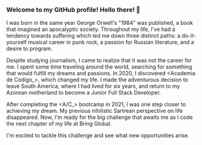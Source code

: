 ### Welcome to my GitHub profile! Hello there! 👋

<!--
**paulolemos-overflow/paulolemos-overflow** is a ✨ _special_ ✨ repository because its `README.md` (this file) appears on your GitHub profile.

Here are some ideas to get you started:

- 🔭 I’m currently working on ...
- 🌱 I’m currently learning ...
- 👯 I’m looking to collaborate on ...
- 🤔 I’m looking for help with ...
- 💬 Ask me about ...
- 📫 How to reach me: ...
- 😄 Pronouns: ...
- ⚡ Fun fact: ...
-->

I was born in the same year George Orwell's "1984" was published, a book that imagined an apocalyptic society. Throughout my life, I've had a tendency towards suffering which led me down three distinct paths: a do-it-yourself musical career in punk rock, a passion for Russian literature, and a desire to program.

Despite studying journalism, I came to realize that it was not the career for me. I spent some time traveling around the world, searching for something that would fulfill my dreams and passions. In 2020, I discovered <Academia de Código\_>, which changed my life. I made the adventurous decision to leave South America, where I had lived for six years, and return to my Azorean motherland to become a Junior Full Stack Developer.

After completing the <A/C\_> bootcamp in 2021, I was one step closer to achieving my dream. My previous nihilistic Sartrean perspective on life disappeared. Now, I'm ready for the big challenge that awaits me as I code the next chapter of my life at Bring Global.

I'm excited to tackle this challenge and see what new opportunities arise.
